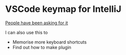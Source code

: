 # VSCode keymap for IntelliJ

[People have been asking for it](https://stackoverflow.com/questions/47748433/are-vs-code-keybindings-available-for-intellij-idea)

I can also use this to
- Memorise more keyboard shortcuts
- Find out how to make plugin
